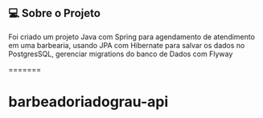 ## 💻 Sobre o Projeto

Foi criado um projeto Java com Spring para agendamento de atendimento em uma barbearia, usando JPA com Hibernate para salvar os dados no PostgresSQL, gerenciar migrations do banco de Dados com Flyway


=======
# barbeadoriadograu-api
